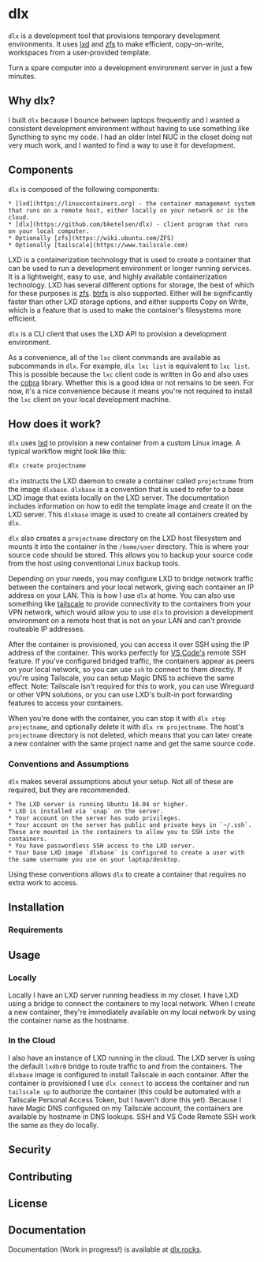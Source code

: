# dlx

`dlx` is a development tool that provisions temporary development environments.  It uses [lxd](https://linuxcontainers.org) and [zfs](https://wiki.ubuntu.com/ZFS) to make efficient, copy-on-write, workspaces from a user-provided template.

Turn a spare computer into a development environment server in just a few minutes.

## Why dlx?

I built `dlx` because I bounce between laptops frequently and I wanted a consistent development environment without having to use something like Syncthing to sync my code. I had an older Intel NUC in the closet doing not very much work, and I wanted to find a way to use it for development.

## Components

`dlx` is composed of the following components:

	* [lxd](https://linuxcontainers.org) - the container management system that runs on a remote host, either locally on your network or in the cloud.
	* [dlx](https://github.com/bketelsen/dlx) - client program that runs on your local computer.
	* Optionally [zfs](https://wiki.ubuntu.com/ZFS)
	* Optionally [tailscale](https://www.tailscale.com)

LXD is a containerization technology that is used to create a container that can be used to run a development environment or longer running services.  It is a lightweight, easy to use, and highly available containerization technology. LXD has several different options for storage, the best of which for these purposes is [zfs](https://wiki.ubuntu.com/ZFS). [btrfs](https://btrfs.wiki.kernel.org/index.php/Main_Page) is also supported. Either will be significantly faster than other LXD storage options, and either supports Copy on Write, which is a feature that is used to make the container's filesystems more efficient.

`dlx` is a CLI client that uses the LXD API to provision a development environment.  

As a convenience, all of the `lxc` client commands are available as subcommands in `dlx`.  For example, `dlx lxc list` is equivalent to `lxc list`. This is possible because the `lxc` client code is written in Go and also uses the [cobra](https://cobra.dev) library. Whether this is a good idea or not remains to be seen. For now, it's a nice convenience because it means you're not required to install the `lxc` client on your local development machine.

## How does it work?

`dlx` uses [lxd](https://linuxcontainers.org) to provision a new container from a custom Linux image. A typical workflow might look like this:

```bash
dlx create projectname
```

`dlx` instructs the LXD daemon to create a container called `projectname` from the image `dlxbase`. `dlxbase` is a convention that is used to refer to a base LXD image that exists locally on the LXD server. The documentation includes information on how to edit the template image and create it on the LXD server. This `dlxbase` image is used to create all containers created by `dlx`.

`dlx` also creates a `projectname` directory on the LXD host filesystem and mounts it into the container in the `/home/user` directory. This is where your source code should be stored. This allows you to backup your source code from the host using conventional Linux backup tools.

Depending on your needs, you may configure LXD to bridge network traffic between the containers and your local network, giving each container an IP address on your LAN. This is how I use `dlx` at home. You can also use something like [tailscale](https://www.tailscale.com) to provide connectivity to the containers from your VPN network, which would allow you to use `dlx` to provision a development environment on a remote host that is not on your LAN and can't provide routeable IP addresses.

After the container is provisioned, you can access it over SSH using the IP address of the container. This works perfectly for [VS Code's](https://code.visualstudio.com/) remote SSH feature. If you've configured bridged traffic, the containers appear as peers on your local network, so you can use `ssh` to connect to them directly. If you're using Tailscale, you can setup Magic DNS to achieve the same effect. Note: Tailscale isn't required for this to work, you can use Wireguard or other VPN solutions, or you can use LXD's built-in port forwarding features to access your containers.

When you're done with the container, you can stop it with `dlx stop projectname`, and optionally delete it with `dlx rm projectname`. The host's `projectname` directory is not deleted, which means that you can later create a new container with the same project name and get the same source code.

### Conventions and Assumptions

`dlx` makes several assumptions about your setup. Not all of these are required, but they are recommended.

	* The LXD server is running Ubuntu 18.04 or higher.
	* LXD is installed via `snap` on the server.
	* Your account on the server has sudo privileges.
	* Your account on the server has public and private keys in `~/.ssh`. These are mounted in the containers to allow you to SSH into the containers.
	* You have passwordless SSH access to the LXD server.
	* Your base LXD image `dlxbase` is configured to create a user with the same username you use on your laptop/desktop.

Using these conventions allows `dlx` to create a container that requires no extra work to access.


## Installation

### Requirements

## Usage

### Locally

Locally I have an LXD server running headless in my closet. I have LXD using a bridge to connect the containers to my local network. When I create a new container, they're immediately available on my local network by using the container name as the hostname.

### In the Cloud

I also have an instance of LXD running in the cloud. The LXD server is using the default `lxdbr0` bridge to route traffic to and from the containers. The `dlxbase` image is configured to install Tailscale in each container. After the container is provisioned I use `dlx connect` to access the container and run `tailscale up` to authorize the container (this could be automated with a Tailscale Personal Access Token, but I haven't done this yet). Because I have Magic DNS configured on my Tailscale account, the containers are available by hostname in DNS lookups. SSH and VS Code Remote SSH work the same as they do locally.

## Security

## Contributing

## License

## Documentation

Documentation (Work in progress!) is available at [dlx.rocks](https://dlx.rocks/).